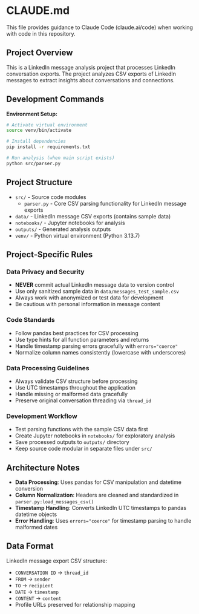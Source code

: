 # CLAUDE.md

This file provides guidance to Claude Code (claude.ai/code) when working with code in this repository.

## Project Overview

This is a LinkedIn message analysis project that processes LinkedIn conversation exports. The project analyzes CSV exports of LinkedIn messages to extract insights about conversations and connections.

## Development Commands

**Environment Setup:**
```bash
# Activate virtual environment
source venv/bin/activate

# Install dependencies
pip install -r requirements.txt

# Run analysis (when main script exists)
python src/parser.py
```

## Project Structure

- `src/` - Source code modules
  - `parser.py` - Core CSV parsing functionality for LinkedIn message exports
- `data/` - LinkedIn message CSV exports (contains sample data)
- `notebooks/` - Jupyter notebooks for analysis
- `outputs/` - Generated analysis outputs
- `venv/` - Python virtual environment (Python 3.13.7)

## Project-Specific Rules

### Data Privacy and Security
- **NEVER** commit actual LinkedIn message data to version control
- Use only sanitized sample data in `data/messages_test_sample.csv`
- Always work with anonymized or test data for development
- Be cautious with personal information in message content

### Code Standards
- Follow pandas best practices for CSV processing
- Use type hints for all function parameters and returns
- Handle timestamp parsing errors gracefully with `errors="coerce"`
- Normalize column names consistently (lowercase with underscores)

### Data Processing Guidelines
- Always validate CSV structure before processing
- Use UTC timestamps throughout the application
- Handle missing or malformed data gracefully
- Preserve original conversation threading via `thread_id`

### Development Workflow
- Test parsing functions with the sample CSV data first
- Create Jupyter notebooks in `notebooks/` for exploratory analysis
- Save processed outputs to `outputs/` directory
- Keep source code modular in separate files under `src/`

## Architecture Notes

- **Data Processing**: Uses pandas for CSV manipulation and datetime conversion
- **Column Normalization**: Headers are cleaned and standardized in `parser.py:load_messages_csv()`
- **Timestamp Handling**: Converts LinkedIn UTC timestamps to pandas datetime objects
- **Error Handling**: Uses `errors="coerce"` for timestamp parsing to handle malformed dates

## Data Format

LinkedIn message export CSV structure:
- `CONVERSATION ID` → `thread_id`
- `FROM` → `sender`
- `TO` → `recipient`
- `DATE` → `timestamp`
- `CONTENT` → `content`
- Profile URLs preserved for relationship mapping